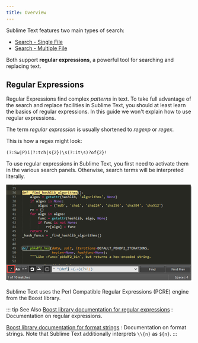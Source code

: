 ```yaml
---
title: Overview
---
```


Sublime Text features
two main types of search:

- [Search - Single File](./single.md)
- [Search - Multiple File](./multiple.md)

Both support **regular expressions**,
a powerful tool for searching and replacing text.

## Regular Expressions

Regular Expressions find complex *patterns* in text.
To take full advantage
of the search and replace facilities in Sublime Text,
you should at least learn
the basics of regular expressions.
In this guide
we won't explain how to use regular expressions.

The term *regular expression*
is usually shortened to *regexp* or *regex*.

This is how a regex might look:

```regex
(?:Sw|P)i(?:tch|s{2})\s(?:it\s)?of{2}!
```

To use regular expressions in Sublime Text,
you first need to activate them in
the various search panels.
Otherwise, search terms will be interpreted literally.

![Search and Replace](../images/search-and-replace-regex-sample.png)

Sublime Text uses the
Perl Compatible Regular Expressions (PCRE) engine
from the Boost library.


::: tip See Also
[Boost library documentation for regular expressions](https://www.boost.org/doc/libs/release/libs/regex/doc/html/boost_regex/syntax/perl_syntax.html)
: Documentation on regular expressions.

[Boost library documentation for format strings](https://www.boost.org/doc/libs/release/libs/regex/doc/html/boost_regex/format/perl_format.html)
: Documentation on format strings.
  Note that Sublime Text additionally interprets `\\{n}` as `${n}`.
:::
